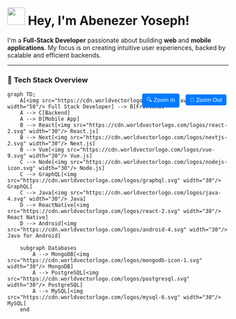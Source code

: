 # <img src="https://media.giphy.com/media/hvRJCLFzcasrR4ia7z/giphy.gif" width="40px"/> **Hey, I'm Abenezer Yoseph!**

I'm a **Full-Stack Developer** passionate about building **web** and **mobile applications**. My focus is on creating intuitive user experiences, backed by scalable and efficient backends.

---

### 🚀 **Tech Stack Overview** 

<div style="position: relative;">
  <div style="position: absolute; top: 0; right: 0;">
    <button style="background-color:#007BFF; color:white; border:none; padding: 5px 10px; margin: 5px; border-radius: 4px;">🔍 Zoom In</button>
    <button style="background-color:#007BFF; color:white; border:none; padding: 5px 10px; margin: 5px; border-radius: 4px;">🔎 Zoom Out</button>
  </div>
</div>

```mermaid
graph TD;
    A[<img src="https://cdn.worldvectorlogo.com/logos/javascript.svg" width="50"/> Full Stack Developer] --> B[Frontend]
    A --> C[Backend]
    A --> D[Mobile App]
    B --> React[<img src="https://cdn.worldvectorlogo.com/logos/react-2.svg" width="30"/> React.js]
    B --> Next[<img src="https://cdn.worldvectorlogo.com/logos/nextjs-2.svg" width="30"/> Next.js]
    B --> Vue[<img src="https://cdn.worldvectorlogo.com/logos/vue-9.svg" width="30"/> Vue.js]
    C --> Node[<img src="https://cdn.worldvectorlogo.com/logos/nodejs-icon.svg" width="30"/> Node.js]
    C --> GraphQL[<img src="https://cdn.worldvectorlogo.com/logos/graphql.svg" width="30"/> GraphQL]
    C --> Java[<img src="https://cdn.worldvectorlogo.com/logos/java-4.svg" width="30"/> Java]
    D --> ReactNative[<img src="https://cdn.worldvectorlogo.com/logos/react-2.svg" width="30"/> React Native]
    D --> Android[<img src="https://cdn.worldvectorlogo.com/logos/android-4.svg" width="30"/> Java for Android]
    
    subgraph Databases
        A --> MongoDB[<img src="https://cdn.worldvectorlogo.com/logos/mongodb-icon-1.svg" width="30"/> MongoDB]
        A --> PostgreSQL[<img src="https://cdn.worldvectorlogo.com/logos/postgresql.svg" width="30"/> PostgreSQL]
        A --> MySQL[<img src="https://cdn.worldvectorlogo.com/logos/mysql-6.svg" width="30"/> MySQL]
    end
